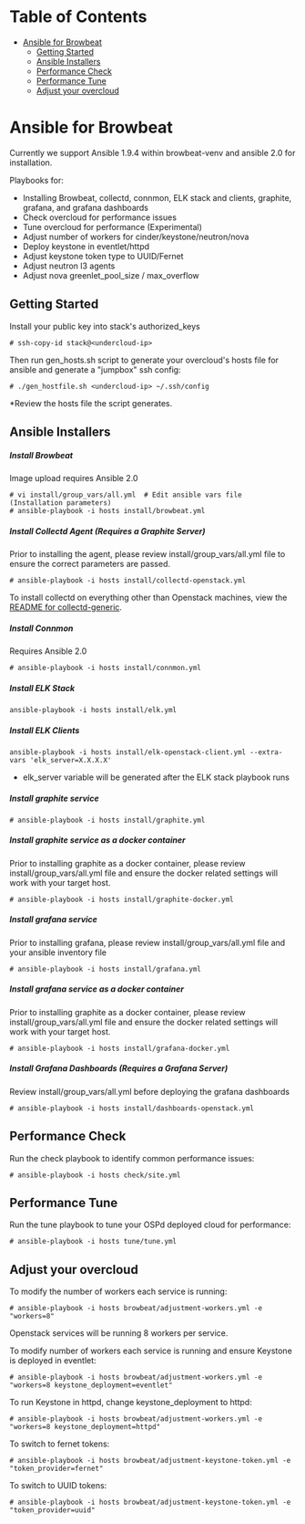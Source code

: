Table of Contents
=================

- [Ansible for Browbeat](#ansible-for-browbeat)
    - [Getting Started](#getting-started)
    - [Ansible Installers](#ansible-installers)
    - [Performance Check](#performance-check)
    - [Performance Tune](#performance-tune)
    - [Adjust your overcloud](#adjust-your-overcloud)

# Ansible for Browbeat

Currently we support Ansible 1.9.4 within browbeat-venv and ansible 2.0 for installation.

Playbooks for:
* Installing Browbeat, collectd, connmon, ELK stack and clients, graphite, grafana, and grafana dashboards
* Check overcloud for performance issues
* Tune overcloud for performance (Experimental)
* Adjust number of workers for cinder/keystone/neutron/nova
* Deploy keystone in eventlet/httpd
* Adjust keystone token type to UUID/Fernet
* Adjust neutron l3 agents
* Adjust nova greenlet_pool_size / max_overflow


## Getting Started

Install your public key into stack's authorized_keys
```
# ssh-copy-id stack@<undercloud-ip>
```

Then run gen_hosts.sh script to generate your overcloud's hosts file for ansible and generate a "jumpbox" ssh config:
```
# ./gen_hostfile.sh <undercloud-ip> ~/.ssh/config
```
*Review the hosts file the script generates.


## Ansible Installers

##### Install Browbeat
Image upload requires Ansible 2.0
```
# vi install/group_vars/all.yml  # Edit ansible vars file (Installation parameters)
# ansible-playbook -i hosts install/browbeat.yml
```

##### Install Collectd Agent (Requires a Graphite Server)
Prior to installing the agent, please review install/group_vars/all.yml file to ensure the correct parameters are passed.
```
# ansible-playbook -i hosts install/collectd-openstack.yml
```
To install collectd on everything other than Openstack machines, view the [README for collectd-generic](README.collectd-generic.md).

##### Install Connmon
Requires Ansible 2.0
```
# ansible-playbook -i hosts install/connmon.yml
```
##### Install ELK Stack
```
ansible-playbook -i hosts install/elk.yml
```
##### Install ELK Clients
```
ansible-playbook -i hosts install/elk-openstack-client.yml --extra-vars 'elk_server=X.X.X.X'
```
  - elk_server variable will be generated after the ELK stack playbook runs
##### Install graphite service
```
# ansible-playbook -i hosts install/graphite.yml
```
##### Install graphite service as a docker container
Prior to installing graphite as a docker container, please review install/group_vars/all.yml file and ensure
the docker related settings will work with your target host.
```
# ansible-playbook -i hosts install/graphite-docker.yml
```

##### Install grafana service
Prior to installing grafana, please review install/group_vars/all.yml file and your ansible inventory file
```
# ansible-playbook -i hosts install/grafana.yml
```
##### Install grafana service as a docker container
Prior to installing graphite as a docker container, please review install/group_vars/all.yml file and ensure
the docker related settings will work with your target host.
```
# ansible-playbook -i hosts install/grafana-docker.yml
```

##### Install Grafana Dashboards (Requires a Grafana Server)
Review install/group_vars/all.yml before deploying the grafana dashboards
```
# ansible-playbook -i hosts install/dashboards-openstack.yml
```

## Performance Check

Run the check playbook to identify common performance issues:
```
# ansible-playbook -i hosts check/site.yml
```

## Performance Tune

Run the tune playbook to tune your OSPd deployed cloud for performance:
```
# ansible-playbook -i hosts tune/tune.yml
```

## Adjust your overcloud

To modify the number of workers each service is running:
```
# ansible-playbook -i hosts browbeat/adjustment-workers.yml -e "workers=8"
```
Openstack services will be running 8 workers per service.

To modify number of workers each service is running and ensure Keystone is deployed in eventlet:
```
# ansible-playbook -i hosts browbeat/adjustment-workers.yml -e "workers=8 keystone_deployment=eventlet"
```

To run Keystone in httpd, change keystone_deployment to httpd:
```
# ansible-playbook -i hosts browbeat/adjustment-workers.yml -e "workers=8 keystone_deployment=httpd"
```

To switch to fernet tokens:
```
# ansible-playbook -i hosts browbeat/adjustment-keystone-token.yml -e "token_provider=fernet"
```

To switch to UUID tokens:
```
# ansible-playbook -i hosts browbeat/adjustment-keystone-token.yml -e "token_provider=uuid"
```
